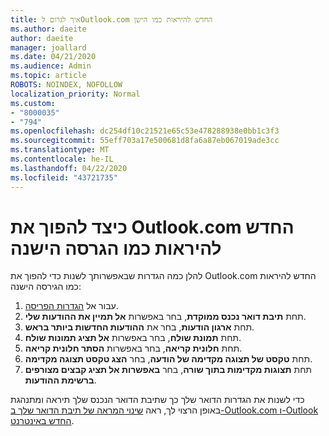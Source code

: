 ```yaml
---
title: איך לגרום לOutlook.com החדש להיראות כמו הישן
ms.author: daeite
author: daeite
manager: joallard
ms.date: 04/21/2020
ms.audience: Admin
ms.topic: article
ROBOTS: NOINDEX, NOFOLLOW
localization_priority: Normal
ms.custom:
- "8000035"
- "794"
ms.openlocfilehash: dc254df10c21521e65c53e478288938e0bb1c3f3
ms.sourcegitcommit: 55eff703a17e500681d8fa6a87eb067019ade3cc
ms.translationtype: MT
ms.contentlocale: he-IL
ms.lasthandoff: 04/22/2020
ms.locfileid: "43721735"
---
```

# <a name="how-to-make-the-new-outlookcom-look-like-the-old-version"></a>כיצד להפוך את Outlook.com החדש להיראות כמו הגרסה הישנה

להלן כמה הגדרות שבאפשרותך לשנות כדי להפוך את Outlook.com החדש להיראות כמו הגירסה הישנה:

1. עבור אל [הגדרות הפריסה](https://outlook.live.com/mail/options/mail/layout).
1. תחת **תיבת דואר נכנס ממוקדת**, בחר באפשרות **אל תמיין את ההודעות שלי**.
1. תחת **ארגון הודעות**, בחר את **ההודעות החדשות ביותר בראש**.
1. תחת **תמונת שולח**, בחר באפשרות **אל תציג תמונות שולח**.
1. תחת **חלונית קריאה**, בחר באפשרות **הסתר חלונית קריאה**.
1. תחת **טקסט של תצוגה מקדימה של הודעה**, בחר **הצג טקסט תצוגה מקדימה**.
1. תחת **תצוגות מקדימות בתוך שורה**, בחר **באפשרות אל תציג קבצים מצורפים ברשימת ההודעות**.

כדי לשנות את הגדרות הדואר שלך כך שתיבת הדואר הנכנס שלך תיראה ומתנהגת באופן הרצוי לך, ראה [שינוי המראה של תיבת הדואר שלך ב-Outlook.com ו-Outlook החדש באינטרנט](https://support.office.com/article/b41c2ecb-f23c-42b3-b7f8-659646d5e58c?wt.mc_id=Office_Outlook_com_Alchemy).